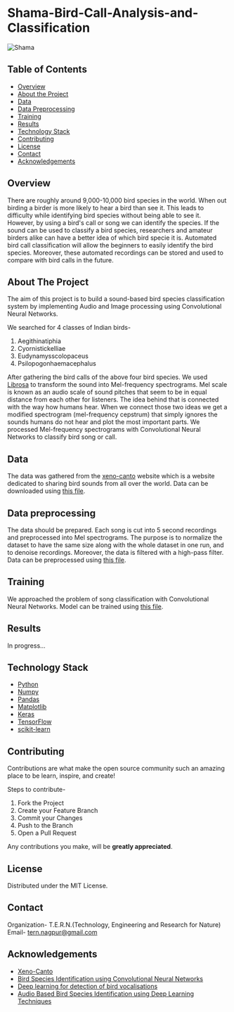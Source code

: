 # Shama-Bird-Call-Analysis-and-Classification
![Shama](https://www.nestoftern.com/tern/tern/img/home_page/shama_logo.png)

<!-- TABLE OF CONTENTS -->
## Table of Contents

* [Overview](#overview)
* [About the Project](#about-the-project)
* [Data](#data)
* [Data Preprocessing](#data-preprocessing)
* [Training](#training)
* [Results](#results)
* [Technology Stack](#technology-stack)
* [Contributing](#contributing)
* [License](#license)
* [Contact](#contact)
* [Acknowledgements](#acknowledgements)


## Overview
There are roughly around 9,000-10,000 bird species in the world. When out birding a birder is more likely to hear a bird than see it. This leads to difficulty while identifying bird species without being able to see it. However, by using a bird's call or song we can identify the species. If the sound can be used to classify a bird species, researchers and amateur birders alike can have a better idea of which bird specie it is. Automated bird call classification will allow the beginners to easily identify the bird species. Moreover, these automated recordings can be stored and used to compare with bird calls in the future.



<!-- ABOUT THE PROJECT -->
## About The Project
The aim of this project is to build a sound-based bird species classification system by implementing Audio and Image processing using Convolutional Neural Networks.

We searched for 4 classes of Indian birds-
1. Aegithinatiphia
2. Cyornistickelliae
3. Eudynamysscolopaceus
4. Psilopogonhaemacephalus

After gathering the bird calls of the above four bird species. We used [Librosa]((https://librosa.github.io/librosa/index.html)) to transform the sound into Mel-frequency spectrograms. Mel scale is known as an audio scale of sound pitches that seem to be in equal distance from each other for listeners. The idea behind that is connected with the way how humans hear. When we connect those two ideas we get a modified spectrogram (mel-frequency cepstrum) that simply ignores the sounds humans do not hear and plot the most important parts. We processed Mel-frequency spectrograms with Convolutional Neural Networks to classify bird song or call.

## Data 
The data was gathered from the [xeno-canto](http://www.xeno-canto.org/) website which is a website dedicated to sharing bird sounds from all over the world. Data can be downloaded using [this file](https://github.com/nestoftern/Shama-Bird-Call-Analysis-and-Classification/blob/master/bird_call_download.py).

## Data preprocessing
The data should be prepared. Each song is cut into 5 second recordings and preprocessed into Mel spectrograms. The purpose is to normalize the dataset to have the same size along with the whole dataset in one run, and to denoise recordings. Moreover, the data is filtered with a high-pass filter. Data can be preprocessed using [this file](https://github.com/nestoftern/Shama-Bird-Call-Analysis-and-Classification/blob/master/data_preparation.py).

## Training 
We approached the problem of song classification with Convolutional Neural Networks. Model can be trained using [this file](https://github.com/nestoftern/Shama-Bird-Call-Analysis-and-Classification/blob/master/neural_network.py).

## Results
In progress...

## Technology Stack
* [Python](https://www.python.org/)
* [Numpy](https://numpy.org/)
* [Pandas](https://pandas.pydata.org/)
* [Matplotlib](https://matplotlib.org/)
* [Keras](https://keras.io/)
* [TensorFlow](https://www.tensorflow.org/)
* [scikit-learn](https://scikit-learn.org/stable/)



<!-- CONTRIBUTING -->
## Contributing
Contributions are what make the open source community such an amazing place to be learn, inspire, and create!

Steps to contribute-
1. Fork the Project
2. Create your Feature Branch 
3. Commit your Changes 
4. Push to the Branch 
5. Open a Pull Request

Any contributions you make, will be **greatly appreciated**.



<!-- LICENSE -->
## License

Distributed under the MIT License.



<!-- CONTACT -->
## Contact

Organization- T.E.R.N.(Technology, Engineering and Research for Nature)  
Email- tern.nagpur@gmail.com



<!-- ACKNOWLEDGEMENTS -->
## Acknowledgements
* [Xeno-Canto](https://www.xeno-canto.org/)
* [Bird Species Identification using Convolutional Neural Networks](http://publications.lib.chalmers.se/records/fulltext/249467/249467.pdf)
* [Deep learning for detection of bird vocalisations](https://arxiv.org/ftp/arxiv/papers/1609/1609.08408.pdf)
* [Audio Based Bird Species Identification using Deep Learning Techniques](http://ceur-ws.org/Vol-1609/16090547.pdf)
